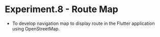 #	Experiment.8 - Route Map

- To develop navigation map to display route in the Flutter application using OpenStreetMap.

